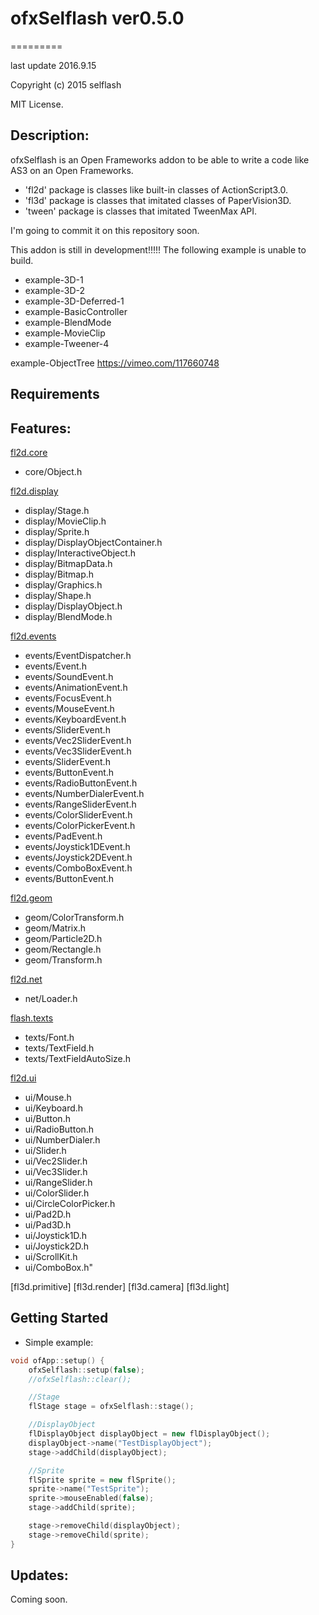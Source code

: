 # ofxSelflash ver0.5.0
=========

last update 2016.9.15

Copyright (c) 2015 selflash

MIT License.

Description:
--------

ofxSelflash is an Open Frameworks addon to be able to write a code like AS3 on an Open Frameworks.  

+ 'fl2d' package is classes like built-in classes of ActionScript3.0.
+ 'fl3d' package is classes that imitated classes of PaperVision3D.
+ 'tween' package is classes that imitated TweenMax API.

I'm going to commit it on this repository soon.


This addon is still in development!!!!!
The following example is unable to build.
+ example-3D-1
+ example-3D-2
+ example-3D-Deferred-1
+ example-BasicController
+ example-BlendMode
+ example-MovieClip
+ example-Tweener-4


example-ObjectTree
https://vimeo.com/117660748


Requirements
--------

Features:
--------

[fl2d.core](https://github.com/selflash/ofxSelflash/wiki/core)
+ core/Object.h

[fl2d.display](https://github.com/selflash/ofxSelflash/wiki/display)
+ display/Stage.h
+ display/MovieClip.h
+ display/Sprite.h
+ display/DisplayObjectContainer.h
+ display/InteractiveObject.h
+ display/BitmapData.h
+ display/Bitmap.h
+ display/Graphics.h
+ display/Shape.h
+ display/DisplayObject.h
+ display/BlendMode.h

[fl2d.events](https://github.com/selflash/ofxSelflash/wiki/events)
+ events/EventDispatcher.h
+ events/Event.h
+ events/SoundEvent.h
+ events/AnimationEvent.h
+ events/FocusEvent.h
+ events/MouseEvent.h
+ events/KeyboardEvent.h
+ events/SliderEvent.h
+ events/Vec2SliderEvent.h
+ events/Vec3SliderEvent.h
+ events/SliderEvent.h
+ events/ButtonEvent.h
+ events/RadioButtonEvent.h
+ events/NumberDialerEvent.h
+ events/RangeSliderEvent.h
+ events/ColorSliderEvent.h
+ events/ColorPickerEvent.h
+ events/PadEvent.h
+ events/Joystick1DEvent.h
+ events/Joystick2DEvent.h
+ events/ComboBoxEvent.h
+ events/ButtonEvent.h

[fl2d.geom](https://github.com/selflash/ofxSelflash/wiki/geom)
+ geom/ColorTransform.h
+ geom/Matrix.h
+ geom/Particle2D.h
+ geom/Rectangle.h
+ geom/Transform.h

[fl2d.net](https://github.com/selflash/ofxSelflash/wiki/net)
+ net/Loader.h

[flash.texts](https://github.com/selflash/ofxSelflash/wiki/texts)
+ texts/Font.h
+ texts/TextField.h
+ texts/TextFieldAutoSize.h

[fl2d.ui](https://github.com/selflash/ofxSelflash/wiki/ui)
+ ui/Mouse.h
+ ui/Keyboard.h
+ ui/Button.h
+ ui/RadioButton.h
+ ui/NumberDialer.h
+ ui/Slider.h
+ ui/Vec2Slider.h
+ ui/Vec3Slider.h
+ ui/RangeSlider.h
+ ui/ColorSlider.h
+ ui/CircleColorPicker.h
+ ui/Pad2D.h
+ ui/Pad3D.h
+ ui/Joystick1D.h
+ ui/Joystick2D.h
+ ui/ScrollKit.h
+ ui/ComboBox.h"

[fl3d.primitive]
[fl3d.render]
[fl3d.camera] 
[fl3d.light]



Getting Started
--------

- Simple example: 

```cpp
void ofApp::setup() {
    ofxSelflash::setup(false);
	//ofxSelflash::clear();

	//Stage
	flStage stage = ofxSelflash::stage();

	//DisplayObject
	flDisplayObject displayObject = new flDisplayObject();
	displayObject->name("TestDisplayObject");
    stage->addChild(displayObject);

	//Sprite
	flSprite sprite = new flSprite();
	sprite->name("TestSprite");
    sprite->mouseEnabled(false);
    stage->addChild(sprite);

    stage->removeChild(displayObject);
    stage->removeChild(sprite);
}
```

Updates:
--------
Coming soon.